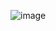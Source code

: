 ![image](https://user-images.githubusercontent.com/45585937/185186850-ab207a71-888f-40ca-9c14-172018b6781f.png)

